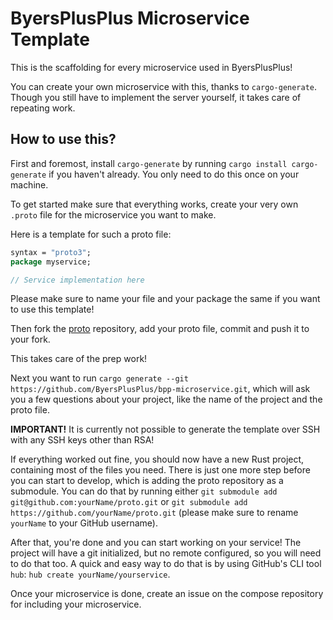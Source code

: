 # ByersPlusPlus Microservice Template

This is the scaffolding for every microservice used in ByersPlusPlus!

You can create your own microservice with this, thanks to `cargo-generate`.
Though you still have to implement the server yourself, it takes care of repeating work.

## How to use this?

First and foremost, install `cargo-generate` by running `cargo install cargo-generate` if you haven't already.
You only need to do this once on your machine.

To get started make sure that everything works, create your very own `.proto` file for the microservice you want to make.

Here is a template for such a proto file:

```proto
syntax = "proto3";
package myservice;

// Service implementation here
```

Please make sure to name your file and your package the same if you want to use this template!

Then fork the [proto](https://github.com/ByersPlusPlus/proto) repository, add your proto file, commit and push it to your fork.

This takes care of the prep work!

Next you want to run `cargo generate --git https://github.com/ByersPlusPlus/bpp-microservice.git`, which will ask you a few questions about your project, like the name of the project and the proto file.

**IMPORTANT!** It is currently not possible to generate the template over SSH with any SSH keys other than RSA!

If everything worked out fine, you should now have a new Rust project, containing most of the files you need. There is just one more step before you can start to develop, which is adding the proto repository as a submodule. You can do that by running either `git submodule add git@github.com:yourName/proto.git` or `git submodule add https://github.com/yourName/proto.git` (please make sure to rename `yourName` to your GitHub username).

After that, you're done and you can start working on your service! The project will have a git initialized, but no remote configured, so you will need to do that too. A quick and easy way to do that is by using GitHub's CLI tool `hub`: `hub create yourName/yourservice`.

Once your microservice is done, create an issue on the compose repository for including your microservice.
